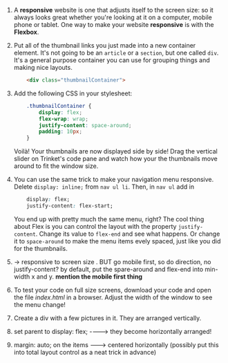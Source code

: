 1. A **responsive** website is one that adjusts itself to the screen size: so it always looks great whether you're looking at it on a computer, mobile phone or tablet. One way to make your website **responsive** is with the **Flexbox**.
2. Put all of the thumbnail links you just made into a new container element. It's not going to be an `article` or a `section`, but one called `div`. It's a general purpose container you can use for grouping things and making nice layouts.
    ```html
        <div class="thumbnailContainer">
    ```

3. Add the following CSS in your stylesheet:
    ```css
        .thumbnailContainer {
            display: flex;
            flex-wrap: wrap;
            justify-content: space-around;
            padding: 10px;
        }
    ```
    Voilà! Your thumbnails are now displayed side by side! Drag the vertical slider on Trinket's code pane and watch how your the thumbnails move around to fit the window size.

4. You can use the same trick to make your navigation menu responsive. Delete `display: inline;` from `nav ul li`. Then, in `nav ul` add in 
    ```css
        display: flex;
        justify-content: flex-start;
    ```
    You end up with pretty much the same menu, right? The cool thing about Flex is you can control the layout with the property `justify-content`. Change its value to `flex-end` and see what happens. Or change it to `space-around` to make the menu items evely spaced, just like you did for the thumbnails.

5. -> responsive to screen size . BUT go mobile first, so do direction, no justify-content? by default, put the spare-around and flex-end into min-width x and y. **mention the mobile first thing**

6. To test your code on full size screens, download your code and open the file _index.html_ in a browser. Adjust the width of the window to see the menu change!




1. Create a div with a few pictures in it. They are arranged vertically.
2. set parent to display: flex; ----> they become horizontally arranged!
3. margin: auto; on the items ---> centered horizontally (possibly put this into total layout control as a neat trick in advance)